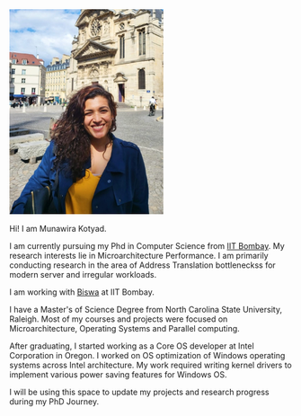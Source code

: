 
<picture>
  <source media="(prefers-color-scheme: light)" srcset="https://github.com/munawira/munawira.github.io/blob/main/Image/MunaProfile.jpeg" width="443" height=auto >
  <img alt="Munawira Kotyad" src="https://github.com/munawira/munawira.github.io/blob/main/Image/MunaProfile.jpeg" width="274" height="auto" />
</picture>


Hi! I am Munawira Kotyad.

I am currently pursuing my Phd in Computer Science from [IIT Bombay](https://www.cse.iitb.ac.in/). My research interests lie in Microarchitecture Performance. I am primarily conducting research in the area of Address Translation bottleneckss for modern server and irregular workloads. 

I am working with [Biswa](https://www.cse.iitb.ac.in/~biswa/) at IIT Bombay.

I have a Master's  of Science Degree from North Carolina State University, Raleigh. Most of my courses and projects were focused on Microarchitecture, Operating Systems and Parallel computing. 

After graduating, I started working as a Core OS developer at Intel Corporation in Oregon. I worked on OS optimization of Windows operating systems across Intel architecture. My work required writing kernel drivers to implement various power saving features for Windows OS. 

I will be using this space to update my projects and research progress during my PhD Journey. 


